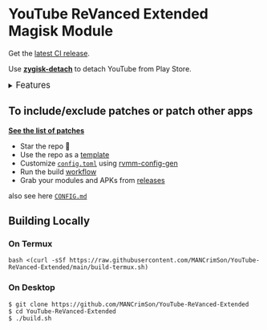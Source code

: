 # YouTube ReVanced Extended Magisk Module

Get the [latest CI release](https://github.com/MANCrimSon/YouTube-ReVanced-Extended/releases).

Use [**zygisk-detach**](https://github.com/j-hc/zygisk-detach) to detach YouTube from Play Store. 

<details><summary><big>Features</big></summary>
<ul>
 <li>Support all present and future <a href="https://github.com/YT-Advanced/ReX-patches">YouTube ReVanced Extended</a> app</li>
 <li> Can build Magisk modules and non-root APKs</li>
 <li> Updated daily with the latest versions of apps and patches</li>
 <li> Optimize APKs and modules for size</li>
 <li> Modules</li>
    <ul>
     <li> recompile invalidated odex for faster usage</li>
     <li> receive updates from Magisk app</li>
     <li> do not break safetynet or trigger root detections</li>
     <li> handle installation of the correct version of the stock app and all that</li>
     <li> support Magisk and KernelSU</li>
    </ul>
</ul>
Note that the <a href="../../actions/workflows/ci.yml">CI workflow</a> is scheduled to build the modules and APKs everyday using GitHub Actions if there is a change in ReVanced patches. You may want to disable it.
</details>

## To include/exclude patches or patch other apps
[**See the list of patches**](https://j-hc.github.io/rvmm-config-gen/)

 * Star the repo :eyes:
 * Use the repo as a [template](https://github.com/new?template_name=revanced-magisk-module&template_owner=j-hc)
 * Customize [`config.toml`](./config.toml) using [rvmm-config-gen](https://j-hc.github.io/rvmm-config-gen/)
 * Run the build [workflow](../../actions/workflows/build.yml)
 * Grab your modules and APKs from [releases](../../releases)

also see here [`CONFIG.md`](./CONFIG.md)

## Building Locally
### On Termux
```console
bash <(curl -sSf https://raw.githubusercontent.com/MANCrimSon/YouTube-ReVanced-Extended/main/build-termux.sh)
```

### On Desktop
```console
$ git clone https://github.com/MANCrimSon/YouTube-ReVanced-Extended
$ cd YouTube-ReVanced-Extended
$ ./build.sh
```
